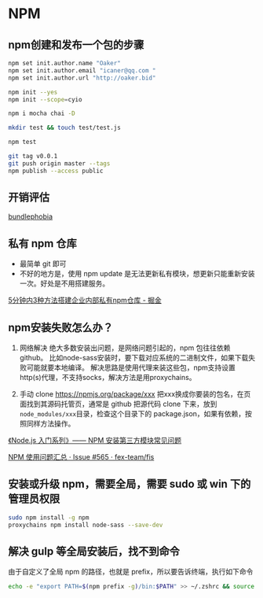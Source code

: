 # NPM

## npm创建和发布一个包的步骤
```bash
npm set init.author.name "Oaker"
npm set init.author.email "icaner@qq.com "
npm set init.author.url "http://oaker.bid"

npm init --yes
npm init --scope=cyio

npm i mocha chai -D

mkdir test && touch test/test.js

npm test

git tag v0.0.1
git push origin master --tags
npm publish --access public
```

## 开销评估
[bundlephobia](https://bundlephobia.com/)

## 私有 npm 仓库
* 最简单 git 即可
* 不好的地方是，使用 npm update 是无法更新私有模块，想更新只能重新安装一次。好处是不用搭建服务。

[](https://docs.npmjs.com/creating-and-publishing-private-packages)
[5分钟内3种方法搭建企业内部私有npm仓库 - 掘金](https://juejin.im/post/5a386b0d6fb9a0450f220c59)

## npm安装失败怎么办？

  1. 网络解决
  绝大多数安装出问题，是网络问题引起的，npm 包往往依赖github。
  比如node-sass安装时，要下载对应系统的二进制文件，如果下载失败可能就要本地编译。
  解决思路是使用代理来装这些包，npm支持设置http(s)代理，不支持socks，解决方法是用proxychains。

  2. 手动 clone
  https://npmjs.org/package/xxx
  把xxx换成你要装的包名，在页面找到其源码托管页，通常是 github
  把源代码 clone 下来，放到`node_modules/xxx`目录，检查这个目录下的 package.json，如果有依赖，按照同样方法操作。

  [《Node.js 入门系列》—— NPM 安装第三方模块常见问题](http://ucdok.com/articles/2013-09-26-npm-install-problems.html)

  [NPM 使用问题汇总 · Issue #565 · fex-team/fis](https://github.com/fex-team/fis/issues/565)

## 安装或升级 npm，需要全局，需要 sudo 或 win 下的管理员权限  

```bash  
sudo npm install -g npm
proxychains npm install node-sass --save-dev
```

## 解决 gulp 等全局安装后，找不到命令
由于自定义了全局 npm 的路径，也就是 prefix，所以要告诉终端，执行如下命令

```bash
echo -e "export PATH=$(npm prefix -g)/bin:$PATH" >> ~/.zshrc && source ~/.zshrc
```
